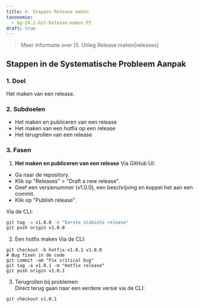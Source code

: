 ```yaml
---
title: 6. Stappen Release maken
taxonomie:
  - bg-24.2.Git-Release-maken.PI
draft: true
---
```


> Meer informatie over [5. Utileg Release maken|releases]

## Stappen in de Systematische Probleem Aanpak
### 1. Doel
Het maken van een release.

### 2. Subdoelen
  - Het maken en publiceren van een release
  - Het maken van een hotfix op een release
  - Het terugrollen van een release

### 3. Fasen
1. **Het maken en publiceren van een release**
Via GitHub UI:
- Ga naar de repository.
- Klik op "Releases" > "Draft a new release".
- Geef een versienummer (v1.0.0), een beschrijving en koppel het aan een commit.
- Klik op "Publish release".

Via de CLI:
``` bash
git tag -a v1.0.0 -m "Eerste stabiele release"
git push origin v1.0.0
```

2. Een hotfix maken
Via de CLI:
```
git checkout -b hotfix-v1.0.1 v1.0.0
# Bug fixen in de code
git commit -am "Fix critical bug"
git tag -a v1.0.1 -m "Hotfix release"
git push origin v1.0.1
```

3. Terugrollen bij problemen  
Direct terug gaan naar een eerdere versie via de CLI:
``` bash
git checkout v1.0.1
```
